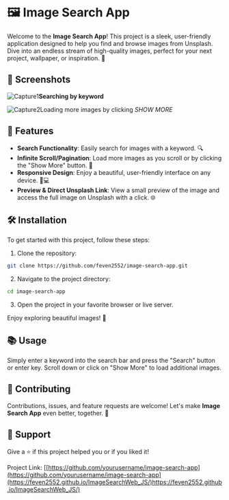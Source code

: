 # 🖼️ Image Search App

Welcome to the **Image Search App**! This project is a sleek, user-friendly application designed to help you find and browse images from Unsplash. Dive into an endless stream of high-quality images, perfect for your next project, wallpaper, or inspiration. 🌟

## 📸 Screenshots
![Capture1](https://github.com/feven2552/ImageSearchWeb_JS/assets/93426602/f8353888-b146-4b40-b686-79814f2c77b0)**Searching by keyword**

![Capture2](https://github.com/feven2552/ImageSearchWeb_JS/assets/93426602/751c7a14-dd46-494d-b18e-34992595ceab)Loading more images by clicking *SHOW MORE* 

## 🚀 Features
- **Search Functionality**: Easily search for images with a keyword. 🔍
- **Infinite Scroll/Pagination**: Load more images as you scroll or by clicking the "Show More" button. 📜
- **Responsive Design**: Enjoy a beautiful, user-friendly interface on any device. 📱💻
- **Preview & Direct Unsplash Link**: View a small preview of the image and access the full image on Unsplash with a click. 🌐

## 🛠️ Installation

To get started with this project, follow these steps:

1. Clone the repository:

```bash
git clone https://github.com/feven2552/image-search-app.git
```

2. Navigate to the project directory:

```bash
cd image-search-app
```

3. Open the project in your favorite browser or live server.

Enjoy exploring beautiful images! 🎉

## 📚 Usage

Simply enter a keyword into the search bar and press the "Search" button or enter key. Scroll down or click on "Show More" to load additional images.

## 🤝 Contributing

Contributions, issues, and feature requests are welcome! Let's make **Image Search App** even better, together. 👥

## 💖 Support

Give a ⭐️ if this project helped you or if you liked it!

Project Link: [[https://github.com/yourusername/image-search-app](https://github.com/yourusername/image-search-app](https://feven2552.github.io/ImageSearchWeb_JS/)https://feven2552.github.io/ImageSearchWeb_JS/)


